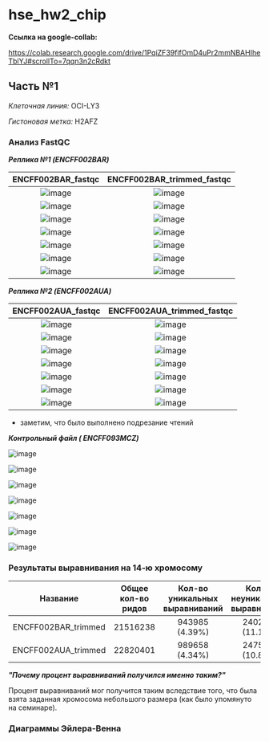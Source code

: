 # hse_hw2_chip

__Ссылка на google-collab:__

https://colab.research.google.com/drive/1PqiZF39fifOmD4uPr2mmNBAHIheTblYJ#scrollTo=7qqn3n2cRdkt

## Часть №1

_Клеточная линия:_ OCI-LY3

_Гистоновая метка:_ H2AFZ

### Анализ FastQC

___Реплика №1 (ENCFF002BAR)___

| ENCFF002BAR_fastqc | ENCFF002BAR_trimmed_fastqc |
| :---: | :---: |
| ![image](https://user-images.githubusercontent.com/71905847/157660192-351561bf-3e65-45c2-96ab-148c4d433ffd.png) | ![image](https://user-images.githubusercontent.com/71905847/157660242-352f9320-9c5a-4575-b74f-2c3d845822e3.png) |
| ![image](https://user-images.githubusercontent.com/71905847/157660270-fe4e4c67-10ae-4a34-9808-9f58cc01a1e8.png) | ![image](https://user-images.githubusercontent.com/71905847/157660303-a6077f1a-1aac-4aa8-a88e-11cbbdf59821.png) |
| ![image](https://user-images.githubusercontent.com/71905847/157660335-061c9c69-094e-4f94-8cc1-b75de339b69d.png) | ![image](https://user-images.githubusercontent.com/71905847/157660369-7b115f57-1adb-495e-a202-dfc4ef2d43c5.png) |
| ![image](https://user-images.githubusercontent.com/71905847/157660460-f2b56807-d851-48f3-9cd3-9c57913a1ca1.png) | ![image](https://user-images.githubusercontent.com/71905847/157660496-a8876231-e0a2-41d4-a223-436df82c4e14.png) |
|![image](https://user-images.githubusercontent.com/71905847/157660608-8d94ddf5-375f-4cbf-900b-61b845a5a2ab.png) | ![image](https://user-images.githubusercontent.com/71905847/157660788-bf1471a6-0df0-4735-b233-ea1cc84087c5.png) |
|![image](https://user-images.githubusercontent.com/71905847/157660860-9f7a46d4-9b54-4392-b0de-811f584cb398.png) | ![image](https://user-images.githubusercontent.com/71905847/157660900-27802428-0ba0-4d1e-a812-de292c2fb088.png) |
|![image](https://user-images.githubusercontent.com/71905847/157661126-73af8906-5d54-4cd1-b4fd-bc8b2496f98a.png) | ![image](https://user-images.githubusercontent.com/71905847/157661145-7fd352da-9640-441e-ade9-0366677f8303.png) |

___Реплика №2 (ENCFF002AUA)___

| ENCFF002AUA_fastqc | ENCFF002AUA_trimmed_fastqc |
| :---: | :---: |
|![image](https://user-images.githubusercontent.com/71905847/157662080-b19937cc-4dce-42e3-9b4c-36a6e6a07bcd.png) | ![image](https://user-images.githubusercontent.com/71905847/157662134-2dc205cb-df81-4e86-9e6e-01316acc8984.png) |
|![image](https://user-images.githubusercontent.com/71905847/157662629-782535c4-0520-4aac-8e51-086ae0122fc5.png)|![image](https://user-images.githubusercontent.com/71905847/157662646-41ba25c1-831d-4725-8a8a-5006dc920f77.png)|
|![image](https://user-images.githubusercontent.com/71905847/157662678-84574a4a-1476-4590-bfdd-f0762e120863.png)|![image](https://user-images.githubusercontent.com/71905847/157662715-411a668a-429b-4b8a-8770-5ef65a48b9cb.png)|
|![image](https://user-images.githubusercontent.com/71905847/157662755-0e5f08a8-2704-4b95-95a4-9a954130ebeb.png)|![image](https://user-images.githubusercontent.com/71905847/157662787-c25c484c-362a-48dd-af71-3fab6d3145cf.png)|
|![image](https://user-images.githubusercontent.com/71905847/157662966-786ebc82-4f2e-495e-9577-f81c32819eec.png)|![image](https://user-images.githubusercontent.com/71905847/157662993-68dde88b-e0a0-4f68-a1f7-2d74ae42d5e6.png)|
|![image](https://user-images.githubusercontent.com/71905847/157663052-825bb70b-af1b-4df0-a3de-3121100190f7.png)|![image](https://user-images.githubusercontent.com/71905847/157663078-fc69e042-2393-47fa-b70c-a18afc754193.png)|
|![image](https://user-images.githubusercontent.com/71905847/157663250-394407cc-c10e-43d4-bdd4-1d63171ca404.png)|![image](https://user-images.githubusercontent.com/71905847/157663282-c3a34cc2-45c2-4be8-aeec-0be6414e0a88.png)|

- заметим, что было выполнено подрезание чтений

___Контрольный файл (	ENCFF093MCZ)___

![image](https://user-images.githubusercontent.com/71905847/157663912-01d5a5c6-1a77-42d2-b983-6b0ad23508c9.png)

![image](https://user-images.githubusercontent.com/71905847/157663947-bf0ebb8c-50e2-4804-b9e0-36fc3257157f.png)

![image](https://user-images.githubusercontent.com/71905847/157663959-6fd9e1ad-588a-49a6-8c52-25a725988bca.png)

![image](https://user-images.githubusercontent.com/71905847/157663983-6b5daea9-e005-41a7-a7a4-0ae11a914f00.png)

![image](https://user-images.githubusercontent.com/71905847/157664007-8b0a3854-6274-4b92-9981-4974c36c220f.png)

![image](https://user-images.githubusercontent.com/71905847/157664026-8aa4f31d-c17c-4033-b6bf-1c9a6a58d968.png)

![image](https://user-images.githubusercontent.com/71905847/157664040-c572e6bb-8261-4fc4-b896-9910e3e48535.png)

### Результаты выравнивания на 14-ю хромосому

| Название | Общее кол-во ридов | Кол-во уникальных выравниваний | Кол-во неуникальных выравниваний | Кол-во невыравненных ридов |
| :---: | :---: | :---: | :---: | :---: |
| ENCFF002BAR_trimmed | 21516238 | 943985 (4.39%) | 2402880 (11.17%) | 18169373 (84.44%) |
| ENCFF002AUA_trimmed | 22820401 | 989658 (4.34%) | 2475555 (10.85%) | 19355188 (84.82%) |

___"Почему процент выравниваний получился именно таким?"___

Процент выравниваний мог получится таким вследствие того, что была взята заданная хромосома небольшого размера (как было упомянуто на семинаре).

### Диаграммы Эйлера-Венна
